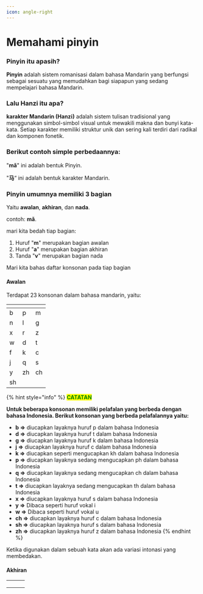 ```yaml
---
icon: angle-right
---
```


# Memahami pinyin

### Pinyin itu apasih?

**Pinyin** adalah sistem romanisasi dalam bahasa Mandarin yang berfungsi sebagai sesuatu yang memudahkan bagi siapapun yang sedang mempelajari bahasa Mandarin.

### **Lalu Hanzi itu apa?**

**karakter Mandarin (Hanzi)** adalah sistem tulisan tradisional yang menggunakan simbol-simbol visual untuk mewakili makna dan bunyi kata-kata. Setiap karakter memiliki struktur unik dan sering kali terdiri dari radikal dan komponen fonetik.

### **Berikut contoh simple perbedaannya**:

"**mǎ**" ini adalah bentuk Pinyin.

"**马**“ ini adalah bentuk karakter Mandarin.

### Pinyin umumnya memiliki 3 bagian

Yaitu **awalan**, **akhiran**, dan **nada**.

contoh: **mǎ**.

mari kita bedah tiap bagian:

1. Huruf "**m**" merupakan bagian awalan
2. Huruf "**a**" merupakan bagian akhiran
3. Tanda "**v**" merupakan bagian nada

Mari kita bahas daftar konsonan pada tiap bagian

#### **Awalan**

Terdapat 23 konsonan dalam bahasa mandarin, yaitu:

<table data-header-hidden data-full-width="true"><thead><tr><th></th><th></th><th></th></tr></thead><tbody><tr><td>b</td><td>p</td><td>m</td></tr><tr><td>n</td><td>l</td><td>g</td></tr><tr><td>x</td><td>r</td><td>z</td></tr><tr><td>w</td><td>d</td><td>t</td></tr><tr><td>f</td><td>k</td><td>c</td></tr><tr><td>j</td><td>q</td><td>s</td></tr><tr><td>y</td><td>zh</td><td>ch</td></tr><tr><td>sh</td><td></td><td></td></tr></tbody></table>

{% hint style="info" %}
<mark style="color:green;">**CATATAN**</mark>&#x20;

**Untuk beberapa konsonan memiliki pelafalan yang berbeda dengan bahasa Indonesia. Berikut konsonan yang berbeda pelafalannya yaitu:**

* **b ⇒** diucapkan layaknya huruf p dalam bahasa Indonesia
* **d ⇒** diucapkan layaknya huruf t dalam bahasa Indonesia
* **g ⇒** diucapkan layaknya huruf k dalam bahasa Indonesia
* &#x20;**j ⇒** diucapkan layaknya huruf c dalam bahasa Indonesia
* **k ⇒** diucapkan seperti mengucapkan kh dalam bahasa Indonesia
* **p ⇒** diucapkan layaknya sedang mengucapkan ph dalam bahasa Indonesia
* **q ⇒** diucapkan layaknya sedang mengucapkan ch dalam bahasa Indonesia
* **t ⇒** diucapkan layaknya sedang mengucapkan th dalam bahasa Indonesia
* **x ⇒** diucapkan layaknya huruf s dalam bahasa Indonesia
* **y ⇒** Dibaca seperti huruf vokal i
* **w ⇒** Dibaca seperti huruf vokal u
* **ch ⇒** diucapkan layaknya huruf c dalam bahasa Indonesia
* **sh ⇒** diucapkan layaknya huruf s dalam bahasa Indonesia
* **zh ⇒** diucapkan layaknya huruf z dalam bahasa Indonesia
{% endhint %}

Ketika digunakan dalam sebuah kata akan ada variasi intonasi yang membedakan.

#### Akhiran&#x20;

|   |   |   |
| - | - | - |
|   |   |   |
|   |   |   |
|   |   |   |











